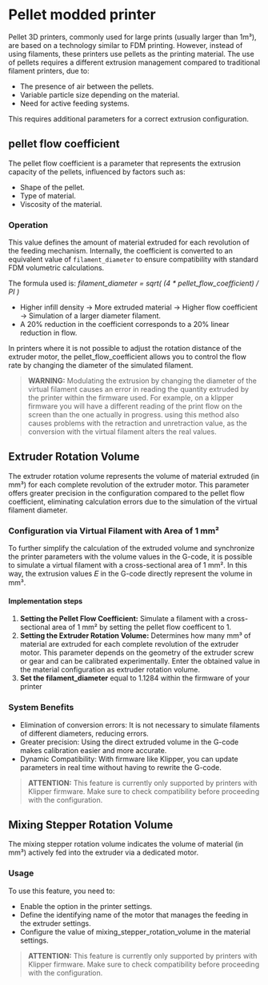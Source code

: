 # Pellet modded printer
Pellet 3D printers, commonly used for large prints (usually larger than 1m³), are based on a technology similar to FDM printing. However, instead of using filaments, these printers use pellets as the printing material.
The use of pellets requires a different extrusion management compared to traditional filament printers, due to:

- The presence of air between the pellets.
- Variable particle size depending on the material.
- Need for active feeding systems.

This requires additional parameters for a correct extrusion configuration.

## pellet flow coefficient
The pellet flow coefficient is a parameter that represents the extrusion capacity of the pellets, influenced by factors such as:

- Shape of the pellet.
- Type of material.
- Viscosity of the material.

### Operation
This value defines the amount of material extruded for each revolution of the feeding mechanism. Internally, the coefficient is converted to an equivalent value of `filament_diameter` to ensure compatibility with standard FDM volumetric calculations.

The formula used is: *filament_diameter = sqrt( (4 \* pellet_flow_coefficient) / PI )*

- Higher infill density → More extruded material → Higher flow coefficient → Simulation of a larger diameter filament.
- A 20% reduction in the coefficient corresponds to a 20% linear reduction in flow.

In printers where it is not possible to adjust the rotation distance of the extruder motor, the pellet_flow_coefficient allows you to control the flow rate by changing the diameter of the simulated filament.

>**WARNING:** Modulating the extrusion by changing the diameter of the virtual filament causes an error in reading the quantity extruded by the printer within the firmware used.
For example, on a klipper firmware you will have a different reading of the print flow on the screen than the one actually in progress.
using this method also causes problems with the retraction and unretraction value, as the conversion with the virtual filament alters the real values.

## Extruder Rotation Volume
The extruder rotation volume represents the volume of material extruded (in mm³) for each complete revolution of the extruder motor. This parameter offers greater precision in the configuration compared to the pellet flow coefficient, eliminating calculation errors due to the simulation of the virtual filament diameter.

### Configuration via Virtual Filament with Area of ​​1 mm²
To further simplify the calculation of the extruded volume and synchronize the printer parameters with the volume values ​​in the G-code, it is possible to simulate a virtual filament with a cross-sectional area of ​​1 mm². In this way, the extrusion values ​​𝐸 in the G-code directly represent the volume in mm³.

#### Implementation steps
1. **Setting the Pellet Flow Coefficient:** Simulate a filament with a cross-sectional area of ​​1 mm² by setting the pellet flow coefficent to 1.
2. **Setting the Extruder Rotation Volume:** Determines how many mm³ of material are extruded for each complete revolution of the extruder motor. This parameter depends on the geometry of the extruder screw or gear and can be calibrated experimentally.
Enter the obtained value in the material configuration as extruder rotation volume.
3. **Set the filament_diameter** equal to 1.1284 within the firmware of your printer

### System Benefits
- Elimination of conversion errors: It is not necessary to simulate filaments of different diameters, reducing errors.
- Greater precision: Using the direct extruded volume in the G-code makes calibration easier and more accurate.
- Dynamic Compatibility: With firmware like Klipper, you can update parameters in real time without having to rewrite the G-code.

>**ATTENTION:** This feature is currently only supported by printers with Klipper firmware. Make sure to check compatibility before proceeding with the configuration.

## Mixing Stepper Rotation Volume
The mixing stepper rotation volume indicates the volume of material (in mm³) actively fed into the extruder via a dedicated motor.

### Usage
To use this feature, you need to:

- Enable the option in the printer settings.
- Define the identifying name of the motor that manages the feeding in the extruder settings.
- Configure the value of mixing_stepper_rotation_volume in the material settings.

>**ATTENTION:** This feature is currently only supported by printers with Klipper firmware. Make sure to check compatibility before proceeding with the configuration.